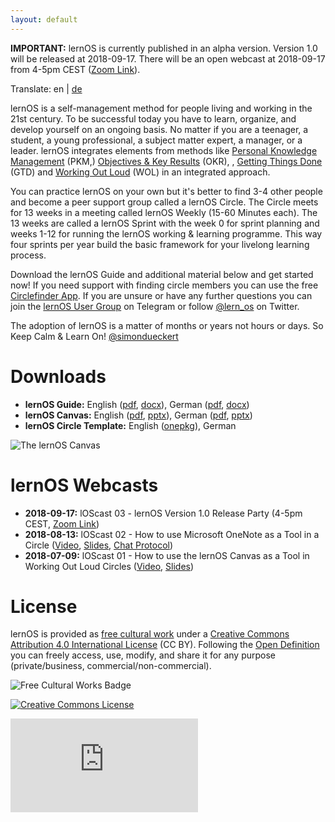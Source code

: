 ```yaml
---
layout: default
---
```


**IMPORTANT:** lernOS is currently published in an alpha version. Version 1.0 will be released at 2018-09-17. There will be an open webcast at 2018-09-17 from 4-5pm CEST ([Zoom Link](https://zoom.us/j/889519925)).

Translate: en | [de](https://translate.google.com/translate?sl=en&tl=de&u=https%3A%2F%2Flernos.org)

lernOS is a self-management method for people living and working in the 21st century. To be successful today you have to learn, organize, and develop yourself on an ongoing basis. No matter if you are a teenager, a student, a young professional, a subject matter expert, a manager, or a leader. lernOS integrates elements from methods like [Personal Knowledge Management]() (PKM,) [Objectives & Key Results](https://en.wikipedia.org/wiki/OKR) (OKR), , [Getting Things Done](https://gettingthingsdone.com) (GTD) and [Working Out Loud](https://workingoutloud.com) (WOL) in an integrated approach.

You can practice lernOS on your own but it's better to find 3-4 other people and become a peer support group called a lernOS Circle. The Circle meets for 13 weeks in a meeting called lernOS Weekly (15-60 Minutes each). The 13 weeks are called a lernOS Sprint with the week 0 for sprint planning and weeks 1-12 for running the lernOS working & learning programme. This way four sprints per year build the basic framework for your livelong learning process.

Download the lernOS Guide and additional material below and get started now! If you need support with finding circle members you can use the free [Circlefinder App](http://circlefinder.app/). If you are unsure or have any further questions you can join the [lernOS User Group](https://t.me/lernos) on Telegram or follow [@lern_os](https://twitter.com/lern_os) on Twitter.

The adoption of lernOS is a matter of months or years not hours or days. So Keep Calm & Learn On!
[@simondueckert](https://twitter.com/simondueckert)

# Downloads
* **lernOS Guide:** English ([pdf](https://github.com/simondueckert/lernos/raw/master/lernOS%20Guide/en/lernOS-Guide-en.pdf), [docx](https://github.com/simondueckert/lernos/raw/master/lernOS%20Guide/en/lernOS-Guide-en.docx)), German ([pdf](https://github.com/simondueckert/lernos/raw/master/lernOS%20Guide/de/lernOS-Guide-de.pdf), [docx](https://github.com/simondueckert/lernos/raw/master/lernOS%20Guide/de/lernOS-Guide-de.docx))
* **lernOS Canvas:** English ([pdf](https://github.com/simondueckert/lernos/raw/master/lernOS%20Canvas/lernOS-Canvas-en.pdf), [pptx](https://github.com/simondueckert/lernos/raw/master/lernOS%20Canvas/lernOS-Canvas-en.pptx)), German ([pdf](https://github.com/simondueckert/lernos/raw/master/lernOS%20Canvas/lernOS-Canvas-de.pdf), [pptx](https://github.com/simondueckert/lernos/raw/master/lernOS%20Canvas/lernOS-Canvas-de.pptx))
* **lernOS Circle Template:** English ([onepkg](https://github.com/simondueckert/lernos/raw/master/lernOS%20Templates/lernOS-Circle-Template.onepkg)), German

![The lernOS Canvas](https://raw.githubusercontent.com/simondueckert/lernos/master/lernOS%20Canvas/lernOS-Canvas-en.png)

# lernOS Webcasts
* **2018-09-17:** lOScast 03 - lernOS Version 1.0 Release Party (4-5pm CEST, [Zoom Link](https://zoom.us/j/889519925))
* **2018-08-13:** lOScast 02 - How to use Microsoft OneNote as a Tool in a Circle ([Video](https://www.youtube.com/watch?v=C4bpt4EJKFs), [Slides](https://media.cogneon.de/index.php/s/o7pyN23fmjXniLO/download), [Chat Protocol](https://media.cogneon.de/index.php/s/iUSvkhlDJc0MOkU/download))
* **2018-07-09:** lOScast 01 - How to use the lernOS Canvas as a Tool in Working Out Loud Circles ([Video](https://www.youtube.com/watch?v=7a1Vq7ism5Y), [Slides](https://media.cogneon.de/index.php/s/j2CZijvAJm1t1so/download))

# License
lernOS is provided as [free cultural work](https://creativecommons.org/share-your-work/public-domain/freeworks/) under a [Creative Commons Attribution 4.0 International License](https://creativecommons.org/licenses/by/4.0/) (CC BY). Following the [Open Definition](https://opendefinition.org/) you can freely access, use, modify, and share it for any purpose (private/business, commercial/non-commercial).

![Free Cultural Works Badge](https://upload.wikimedia.org/wikipedia/commons/thumb/b/b7/Approved-for-free-cultural-works.svg/240px-Approved-for-free-cultural-works.svg.png)

<a rel="license" href="http://creativecommons.org/licenses/by/4.0/" target="_blank"><img alt="Creative Commons License" style="border-width:0" src="https://i.creativecommons.org/l/by/4.0/88x31.png" /></a>

![](https://analytics.cogneon.de/piwik.php?idsite=3&amp;rec=1)
